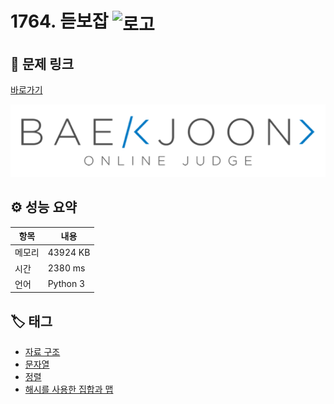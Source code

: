 # 1764. 듣보잡 <img src="https://d2gd6pc034wcta.cloudfront.net/tier/7.svg" alt="로고" height="32" style="vertical-align: middle;" />

## 🔗 문제 링크

[바로가기](https://www.acmicpc.net/problem/1764)

![백준 로고](../../images/boj.png)

## ⚙️ 성능 요약

| 항목   | 내용     |
| ------ | -------- |
| 메모리 | 43924 KB |
| 시간   | 2380 ms  |
| 언어   | Python 3 |

## 🏷️ 태그

- [자료 구조](https://www.acmicpc.net/problemset?sort=ac_desc&algo=175)
- [문자열](https://www.acmicpc.net/problemset?sort=ac_desc&algo=158)
- [정렬](https://www.acmicpc.net/problemset?sort=ac_desc&algo=97)
- [해시를 사용한 집합과 맵](https://www.acmicpc.net/problemset?sort=ac_desc&algo=136)
